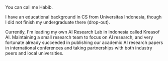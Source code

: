 You can call me Habib.

I have an educational background in CS from Universitas Indonesia, though I did not finish my undergraduate there (drop-out).

Currently, I'm leading my own AI Research Lab in Indonesia called Kreasof AI. Maintaining a small research team to focus on AI research, and very fortunate already succeeded in publishing our academic AI research papers in international conferences and taking partnerships with both industry peers and local universities.
